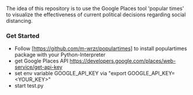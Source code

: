 The idea of this repository is to use the Google Places tool 'popular times' to visualize the effectiveness of current political decisions regarding social distancing. 

### Get Started
 - Follow [https://github.com/m-wrzr/populartimes] to install populartimes package with your Python-Interpreter
 - get Google Places API https://developers.google.com/places/web-service/get-api-key
 - set env variable GOOGLE_API_KEY via "export GOOGLE_API_KEY=<YOUR_KEY>"
 - start test.py
